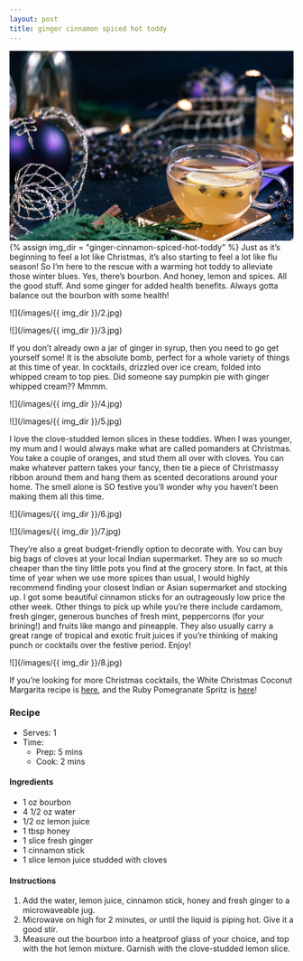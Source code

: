 ```yaml
---
layout: post
title: ginger cinnamon spiced hot toddy
---
```

![](/images/ginger-cinnamon-spiced-hot-toddy/1.jpg)
{% assign img_dir = "ginger-cinnamon-spiced-hot-toddy" %}
Just as it’s beginning to feel a lot like Christmas, it’s also starting to feel a lot like flu season! So I’m here to the rescue with a warming hot toddy to alleviate those winter blues. Yes, there’s bourbon. And honey, lemon and spices. All the good stuff. And some ginger for added health benefits. Always gotta balance out the bourbon with some health!

![](/images/{{ img_dir }}/2.jpg)

![](/images/{{ img_dir }}/3.jpg)

If you don’t already own a jar of ginger in syrup, then you need to go get yourself some! It is the absolute bomb, perfect for a whole variety of things at this time of year. In cocktails, drizzled over ice cream, folded into whipped cream to top pies. Did someone say pumpkin pie with ginger whipped cream?? Mmmm.

![](/images/{{ img_dir }}/4.jpg)

![](/images/{{ img_dir }}/5.jpg)

I love the clove-studded lemon slices in these toddies. When I was younger, my mum and I would always make what are called pomanders at Christmas. You take a couple of oranges, and stud them all over with cloves. You can make whatever pattern takes your fancy, then tie a piece of Christmassy ribbon around them and hang them as scented decorations around your home. The smell alone is SO festive you’ll wonder why you haven’t been making them all this time.

![](/images/{{ img_dir }}/6.jpg)

![](/images/{{ img_dir }}/7.jpg)

They’re also a great budget-friendly option to decorate with. You can buy big bags of cloves at your local Indian supermarket. They are so so much cheaper than the tiny little pots you find at the grocery store. In fact, at this time of year when we use more spices than usual, I would highly recommend finding your closest Indian or Asian supermarket and stocking up. I got some beautiful cinnamon sticks for an outrageously low price the other week. Other things to pick up while you’re there include cardamom, fresh ginger, generous bunches of fresh mint, peppercorns (for your brining!) and fruits like mango and pineapple. They also usually carry a great range of tropical and exotic fruit juices if you’re thinking of making punch or cocktails over the festive period. Enjoy!

![](/images/{{ img_dir }}/8.jpg)

If you’re looking for more Christmas cocktails, the White Christmas Coconut Margarita recipe is [here](https://queenculinaire.github.io/white-christmas-coconut-margaritas/), and the Ruby Pomegranate Spritz is [here](https://queenculinaire.github.io/ruby-pomegranate-spritz/)!

### Recipe
+ Serves: 1
+ Time:
  + Prep: 5 mins
  + Cook: 2 mins
#### Ingredients
+ 1 oz bourbon
+ 4 1/2 oz water
+ 1/2 oz  lemon juice
+ 1  tbsp  honey
+ 1 slice fresh ginger
+ 1 cinnamon stick
+ 1 slice lemon juice studded with cloves

#### Instructions
1. Add the water, lemon juice, cinnamon stick, honey and fresh ginger to a microwaveable jug.
1. Microwave on high for 2 minutes, or until the liquid is piping hot. Give it a good stir.
1. Measure out the bourbon into a heatproof glass of your choice, and top with the hot lemon mixture. Garnish with the clove-studded lemon slice.
